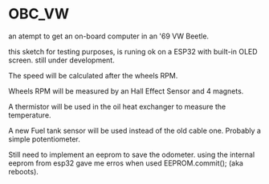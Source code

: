 # OBC_VW
an atempt to get an on-board computer in an '69 VW Beetle.

this sketch for testing purposes, is runing ok on a ESP32 with built-in OLED screen. 
still under development.

The speed will be calculated after the wheels RPM. 

Wheels RPM will be measured by an Hall Effect Sensor and 4 magnets. 

A thermistor will be used in the oil heat exchanger to measure the temperature.

A new Fuel tank sensor will be used instead of the old cable one. Probably a simple potentiometer. 

Still need to implement an eeprom to save the odometer. using the internal eeprom from esp32 gave me erros when used
EEPROM.commit(); (aka reboots).
